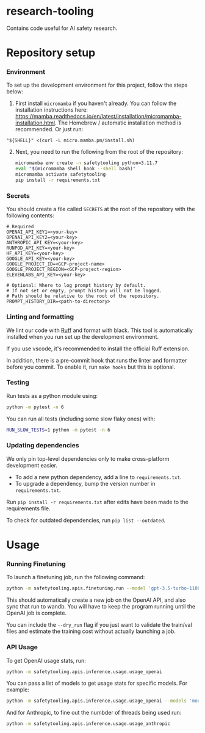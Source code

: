 # research-tooling
Contains code useful for AI safety research.

# Repository setup

### Environment

To set up the development environment for this project,
follow the steps below:

1. First install `micromamba` if you haven't already.
You can follow the installation instructions here:
https://mamba.readthedocs.io/en/latest/installation/micromamba-installation.html. The Homebrew / automatic installation method is recommended.
Or just run:
```
"${SHELL}" <(curl -L micro.mamba.pm/install.sh)
```
2. Next, you need to run the following from the root of the repository:
    ```bash
    micromamba env create -n safetytooling python=3.11.7
    eval "$(micromamba shell hook --shell bash)"
    micromamba activate safetytooling
    pip install -r requirements.txt
    ```

### Secrets

You should create a file called `SECRETS` at the root of the repository
with the following contents:
```
# Required
OPENAI_API_KEY1=<your-key>
OPENAI_API_KEY2=<your-key>
ANTHROPIC_API_KEY=<your-key>
RUNPOD_API_KEY=<your-key>
HF_API_KEY=<your-key>
GOOGLE_API_KEY=<your-key>
GOOGLE_PROJECT_ID=<GCP-project-name>
GOOGLE_PROJECT_REGION=<GCP-project-region>
ELEVENLABS_API_KEY=<your-key>

# Optional: Where to log prompt history by default.
# If not set or empty, prompt history will not be logged.
# Path should be relative to the root of the repository.
PROMPT_HISTORY_DIR=<path-to-directory>
```

### Linting and formatting
We lint our code with [Ruff](https://docs.astral.sh/ruff/) and format with black.
This tool is automatically installed when you run set up the development environment.

If you use vscode, it's recommended to install the official Ruff extension.

In addition, there is a pre-commit hook that runs the linter and formatter before you commit.
To enable it, run `make hooks` but this is optional.

### Testing
Run tests as a python module using:
```bash
python -m pytest -n 6
```
You can run all tests (including some slow flaky ones) with:
```bash
RUN_SLOW_TESTS=1 python -m pytest -n 6
```

### Updating dependencies
We only pin top-level dependencies only to make cross-platform development easier.

- To add a new python dependency, add a line to `requirements.txt`.
- To upgrade a dependency, bump the version number in `requirements.txt`.

Run `pip install -r requirements.txt` after edits have been made to the requirements file.

To check for outdated dependencies, run `pip list --outdated`.

# Usage

### Running Finetuning

To launch a finetuning job, run the following command:
```bash
python -m safetytooling.apis.finetuning.run --model 'gpt-3.5-turbo-1106' --train_file <path-to-train-file> --n_epochs 1
```
This should automatically create a new job on the OpenAI API, and also sync that run to wandb. You will have to keep the program running until the OpenAI job is complete.

You can include the `--dry_run` flag if you just want to validate the train/val files and estimate the training cost without actually launching a job.

### API Usage
To get OpenAI usage stats, run:
```bash
python -m safetytooling.apis.inference.usage.usage_openai
```
You can pass a list of models to get usage stats for specific models. For example:
```bash
python -m safetytooling.apis.inference.usage.usage_openai --models 'model-id1' 'model-id2' --openai_tags 'OPENAI_API_KEY1' 'OPENAI_API_KEY2'
```
And for Anthropic, to fine out the numbder of threads being used run:
```bash
python -m safetytooling.apis.inference.usage.usage_anthropic
```
